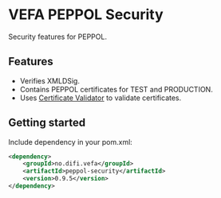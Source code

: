 # VEFA PEPPOL Security

Security features for PEPPOL.


## Features

* Verifies XMLDSig.
* Contains PEPPOL certificates for TEST and PRODUCTION.
* Uses [Certificate Validator](https://github.com/difi/certvalidator) to validate certificates.


## Getting started

Include dependency in your pom.xml:

```xml
<dependency>
	<groupId>no.difi.vefa</groupId>
	<artifactId>peppol-security</artifactId>
	<version>0.9.5</version>
</dependency>
```